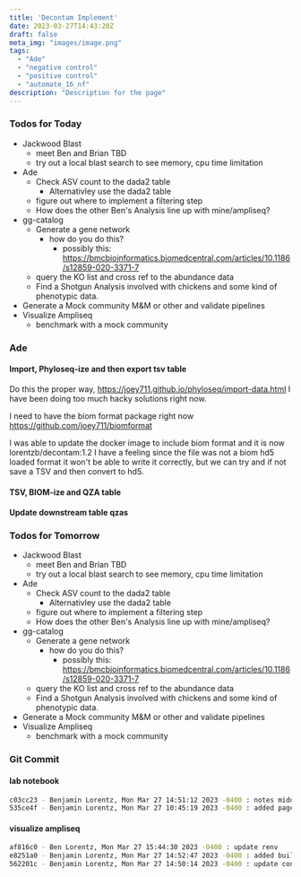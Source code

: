 ```yaml
---
title: 'Decontam Implement'
date: 2023-03-27T14:43:20Z
draft: false
meta_img: "images/image.png"
tags:
  - "Ade"
  - "negative control"
  - "positive control"
  - "automate_16_nf"
description: "Description for the page"
---
```


### Todos for Today

- Jackwood Blast
  - meet Ben and Brian TBD
  - try out a local blast search to see memory, cpu time limitation
- Ade
  - Check ASV count to the dada2 table 
    - Alternativley use the dada2 table
  - figure out where to implement a filtering step
  - How does the other Ben's Analysis line up with mine/ampliseq?
- gg-catalog
  - Generate a gene network 
    - how do you do this?
      - possibly this: https://bmcbioinformatics.biomedcentral.com/articles/10.1186/s12859-020-3371-7
  - query the KO list and cross ref to the abundance data
  - Find a Shotgun Analysis involved with chickens and some kind of phenotypic data.
- Generate a Mock community M&M or other and validate pipelines
- Visualize Ampliseq
  - benchmark with a mock community
  
### Ade

#### Import, Phyloseq-ize and then export tsv table

Do this the proper way, https://joey711.github.io/phyloseq/import-data.html I have been doing too much hacky solutions right now.

I need to have the biom format package right now
https://github.com/joey711/biomformat

I was able to update the docker image to include biom format and it is now lorentzb/decontam:1.2 I have a feeling since the file was not a biom hd5 loaded format it won't be able to write it correctly, but we can try and if not save a TSV and then convert to hd5. 

#### TSV, BIOM-ize and QZA table

#### Update downstream table qzas

### Todos for Tomorrow

- Jackwood Blast
  - meet Ben and Brian TBD
  - try out a local blast search to see memory, cpu time limitation
- Ade
  - Check ASV count to the dada2 table 
    - Alternativley use the dada2 table
  - figure out where to implement a filtering step
  - How does the other Ben's Analysis line up with mine/ampliseq?
- gg-catalog
  - Generate a gene network 
    - how do you do this?
      - possibly this: https://bmcbioinformatics.biomedcentral.com/articles/10.1186/s12859-020-3371-7
  - query the KO list and cross ref to the abundance data
  - Find a Shotgun Analysis involved with chickens and some kind of phenotypic data.
- Generate a Mock community M&M or other and validate pipelines
- Visualize Ampliseq
  - benchmark with a mock community
  
### Git Commit

#### lab notebook

```bash
c03cc23 - Benjamin Lorentz, Mon Mar 27 14:51:12 2023 -0400 : notes midday monday
535ce4f - Benjamin Lorentz, Mon Mar 27 10:45:19 2023 -0400 : added page for monday
```

#### visualize ampliseq

```bash
af816c0 - Ben Lorentz, Mon Mar 27 15:44:30 2023 -0400 : update renv
e8251a0 - Benjamin Lorentz, Mon Mar 27 14:52:47 2023 -0400 : added build
562201c - Benjamin Lorentz, Mon Mar 27 14:50:14 2023 -0400 : update contam script
```

